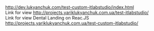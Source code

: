 http://dev.lukyanchuk.com/test-custom-itlabstudio/index.html
<br>
Link for view http://projects.yariklukyanchuk.com.ua/test-itlabstudio/
<br>
Link for view Dental Landing on Reac.JS http://projects.yariklukyanchuk.com.ua/test-custom-itlabstudio/

